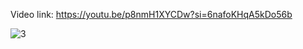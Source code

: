 Video link: https://youtu.be/p8nmH1XYCDw?si=6nafoKHqA5kDo56b

![3](https://github.com/EhabMagdyy/TFPlayer-ESP32/assets/132620660/d7730498-2e06-4f91-8454-39a94111435d)
